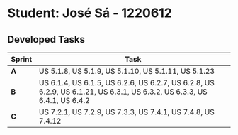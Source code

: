 # Student: José Sá - 1220612

## Developed Tasks

| Sprint | Task    |
|--------|---------|
| **A**  | US 5.1.8, US 5.1.9, US 5.1.10, US 5.1.11, US 5.1.23|
| **B**  | US 6.1.4, US 6.1.5, US 6.2.6, US 6.2.7, US 6.2.8, US 6.2.9, US 6.1.21,  US 6.3.1, US 6.3.2, US 6.3.3, US 6.4.1, US 6.4.2        |
| **C**  | US 7.2.1, US 7.2.9, US 7.3.3, US 7.4.1, US 7.4.8, US 7.4.12        |
